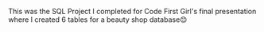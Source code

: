 This was the SQL Project I completed for Code First Girl's final presentation where I created 6 tables for a beauty shop database😊